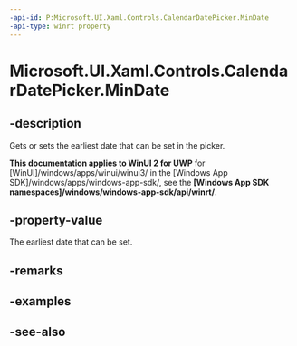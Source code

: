 ```yaml
---
-api-id: P:Microsoft.UI.Xaml.Controls.CalendarDatePicker.MinDate
-api-type: winrt property
---
```


<!-- Property syntax
public Windows.Foundation.DateTime MinDate { get;  set; }
-->

# Microsoft.UI.Xaml.Controls.CalendarDatePicker.MinDate

## -description
Gets or sets the earliest date that can be set in the picker.

**This documentation applies to WinUI 2 for UWP** for [WinUI]/windows/apps/winui/winui3/ in the [Windows App SDK]/windows/apps/windows-app-sdk/, see the **[Windows App SDK namespaces]/windows/windows-app-sdk/api/winrt/**.

## -property-value
The earliest date that can be set.

## -remarks

## -examples

## -see-also
